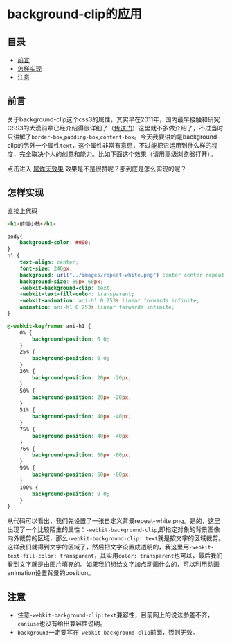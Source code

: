 # background-clip的应用

## 目录

* [前言](#前言)
* [怎样实现](#怎样实现)
* [注意](#注意)

## 前言

关于background-clip这个css3的属性，其实早在2011年，国内最早接触和研究CSS3的大漠前辈已经介绍得很详细了（[传送门](http://www.w3cplus.com/content/css3-background-clip/)）这里就不多做介绍了，不过当时只讲解了`border-box`,`padding-box`,`content-box`。今天我要讲的是background-clip的另外一个属性`text`，这个属性非常有意思，不过能把它运用到什么样的程度，完全取决个人的创意和能力。比如下面这个效果（请用高级浏览器打开）。

点击进入 <a href="/demo/background-clip/index.html" target="_blank">屌炸天效果</a>
效果是不是很赞呢？那到底是怎么实现的呢？

## 怎样实现

直接上代码
```html
<h1>前端小栈</h1>
```
```css
body{
    background-color: #000;
}
h1 {
    text-align: center;
    font-size: 240px;
    background: url("../images/repeat-white.png") center center repeat;
    background-size: 80px 60px;
    -webkit-background-clip: text;
    -webkit-text-fill-color: transparent;
    -webkit-animation: ani-h1 0.253s linear forwards infinite;
    animation: ani-h1 0.253s linear forwards infinite;
}

@-webkit-keyframes ani-h1 {
    0% {
        background-position: 0 0;
    }
    25% {
        background-position: 0 0;
    }
    26% {
        background-position: 20px -20px;
    }
    50% {
        background-position: 20px -20px;
    }
    51% {
        background-position: 40px -40px;
    }
    75% {
        background-position: 40px -40px;
    }
    76% {
        background-position: 60px -60px;
    }
    99% {
        background-position: 60px -60px;
    }
    100% {
        background-position: 0 0;
    }
}
```
从代码可以看出，我们先设置了一张自定义背景repeat-white.png。是的，这里出现了一个比较陌生的属性：`-webkit-background-clip`,即指定对象的背景图像向外裁剪的区域，那么`-webkit-background-clip: text`就是按文字的区域裁剪。这样我们就得到文字的区域了，然后把文字设置成透明的，我这里用`-webkit-text-fill-color: transparent`，其实用`color: transparent`也可以，最后我们看到文字就是由图片填充的。如果我们想给文字加点动画什么的，可以利用动画animation设置背景的position。

## 注意

* 注意`-webkit-background-clip:text`兼容性，目前网上的说法参差不齐，`caniuse`也没有给出兼容性说明。
* `background`一定要写在`-webkit-background-clip`前面，否则无效。